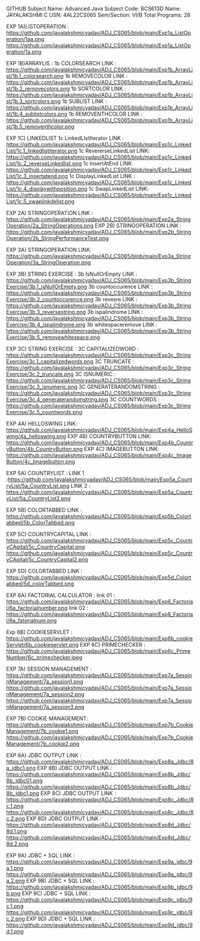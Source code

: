 GITHUB
Subject Name: Advanced Java
Subject Code: BCS613D
Name: JAYALAKSHMI C
USN: 4AL22CS065
Sem/Section: VI/B
Total Programs: 28

EXP 1A)LISTOPERATION :
https://github.com/jayalakshmicyadav/ADJ_CS065/blob/main/Exp1a_ListOperation/1aa.png
https://github.com/jayalakshmicyadav/ADJ_CS065/blob/main/Exp1a_ListOperation/1a.png


EXP 1B)ARRAYLIS :
1b COLORSEARCH LINK : https://github.com/jayalakshmicyadav/ADJ_CS065/blob/main/Exp1b_ArrayList/1b.1_colorsearch.png
1b REMOVECOLOR LINK : https://github.com/jayalakshmicyadav/ADJ_CS065/blob/main/Exp1b_ArrayList/1b.2_removecolors.png
1b SORTCOLOR LINK : https://github.com/jayalakshmicyadav/ADJ_CS065/blob/main/Exp1b_ArrayList/1b.3_sortcolors.png
1b SUBLIST LINK : https://github.com/jayalakshmicyadav/ADJ_CS065/blob/main/Exp1b_ArrayList/1b.4_sublistcolors.png
1b REMOVENTHCOLOR LINK : https://github.com/jayalakshmicyadav/ADJ_CS065/blob/main/Exp1b_ArrayList/1b.5_removenthcolor.png

EXP 1C) LINKEDLIST 
1c LinkedLIstIterator LINK : https://github.com/jayalakshmicyadav/ADJ_CS065/blob/main/Exp1c_LinkedList/1c.1_linkedlistiterator.png 
1c RevererseLinkedList LINK: https://github.com/jayalakshmicyadav/ADJ_CS065/blob/main/Exp1c_LinkedList/1c.2_reverseLinkedlist.png 
1c InsertAtEnd LINK: https://github.com/jayalakshmicyadav/ADJ_CS065/blob/main/Exp1c_LinkedList/1c.3_insertatend.png 
1c DisplayLinkedList LINK : https://github.com/jayalakshmicyadav/ADJ_CS065/blob/main/Exp1c_LinkedList/1c.4_displaywithposition.png 
1c SwapLinkedList LINK: https://github.com/jayalakshmicyadav/ADJ_CS065/blob/main/Exp1c_LinkedList/1c.5_swaplinkdelist.png


EXP 2A) STRINGOPERATION LINK : https://github.com/jayalakshmicyadav/ADJ_CS065/blob/main/Exp2a_StringOperation/2a_StringOperations.png
EXP 2B) STRINGOPERATION LINK : https://github.com/jayalakshmicyadav/ADJ_CS065/blob/main/Exp2b_StringOperation/2b_StringPerformanceTest.png

EXP 3A) STRINGOPERATION LINK: 
https://github.com/jayalakshmicyadav/ADJ_CS065/blob/main/Exp3a_StringOperation/3a_StringOperation.png

EXP 3B) STRING EXERCISE :
3b IsNullOrEmpty LINK : https://github.com/jayalakshmicyadav/ADJ_CS065/blob/main/Exp3b_StringExercise/3b.1_isNullOrEmpty.png
3b countoccurence LINK : https://github.com/jayalakshmicyadav/ADJ_CS065/blob/main/Exp3b_StringExercise/3b.2_countoccurence.png
3b revesre LINK : https://github.com/jayalakshmicyadav/ADJ_CS065/blob/main/Exp3b_StringExercise/3b.3_reversestring.png
3b ispalindrome LINK : https://github.com/jayalakshmicyadav/ADJ_CS065/blob/main/Exp3b_StringExercise/3b.4_ispalindrome.png
3b whitespaceremove LINK : https://github.com/jayalakshmicyadav/ADJ_CS065/blob/main/Exp3b_StringExercise/3b.5_removewhitespace.png

EXP 3C) STRING EXERCISE :
3C CAPITALIZEDWORD : https://github.com/jayalakshmicyadav/ADJ_CS065/blob/main/Exp3c_StringExercise/3c.1_capitalizedwords.png
3C TRUNCATE : https://github.com/jayalakshmicyadav/ADJ_CS065/blob/main/Exp3c_StringExercise/3c.2_truncate.png
3C ISNUMERIC : https://github.com/jayalakshmicyadav/ADJ_CS065/blob/main/Exp3c_StringExercise/3c.3_isnumeric.png
3C GENERATERANDOMSTRING : https://github.com/jayalakshmicyadav/ADJ_CS065/blob/main/Exp3c_StringExercise/3c.4_generaterandomstring.png
3C COUNTWORDS : https://github.com/jayalakshmicyadav/ADJ_CS065/blob/main/Exp3c_StringExercise/3c.5_countwords.png

EXP 4A) HELLOSWING LINK:
https://github.com/jayalakshmicyadav/ADJ_CS065/blob/main/Exp4a_HelloSwing/4a_helloswing.png
EXP 4B) COUNTRYBUTTON LINK:
https://github.com/jayalakshmicyadav/ADJ_CS065/blob/main/Exp4b_CountryButton/4b_CountryButton.png
EXP 4C) IMAGEBUTTON LINK:
https://github.com/jayalakshmicyadav/ADJ_CS065/blob/main/Exp4c_ImageButton/4c_Imagebutton.png

EXP 5A) COUNTRYLIST : 
LINK 1 :https://github.com/jayalakshmicyadav/ADJ_CS065/blob/main/Exp5a_CountryList/5a_CountryList.png
LINK 2 : https://github.com/jayalakshmicyadav/ADJ_CS065/blob/main/Exp5a_CountryList/5a_CountryList2.png

EXP 5B) COLORTABBED LINK : 
https://github.com/jayalakshmicyadav/ADJ_CS065/blob/main/Exp5b_Colortabbed/5b_ColorTabbed.png

EXP 5C) COUNTRYCAPITAL LINK : 
https://github.com/jayalakshmicyadav/ADJ_CS065/blob/main/Exp5c_CountryCApital/5c_CountryCapital.png
https://github.com/jayalakshmicyadav/ADJ_CS065/blob/main/Exp5c_CountryCApital/5c_CountryCapital2.png

EXP 5D) COLORTABBED LINK :
https://github.com/jayalakshmicyadav/ADJ_CS065/blob/main/Exp5d_Colortabbed/5d_colorTabbed.png

EXP 6A) FACTORIAL CALCULATOR :
link 01 : https://github.com/jayalakshmicyadav/ADJ_CS065/blob/main/Exp6_Factorial/6a_factorialnumber.png
link 02 : https://github.com/jayalakshmicyadav/ADJ_CS065/blob/main/Exp6_Factorial/6a_fatorialnum.png

Exp 6B) COOKIESERVLET : https://github.com/jayalakshmicyadav/ADJ_CS065/blob/main/Exp6b_cookieServlet/6b_cookieservlet.png
EXP 6C) PRIMECHECKER : https://github.com/jayalakshmicyadav/ADJ_CS065/blob/main/Exp6c_PrimeNumber/6c_primechecker.jpeg

EXP 7A) SESSION MANAGEMENT : 
https://github.com/jayalakshmicyadav/ADJ_CS065/blob/main/Exp7a_SessionManagement/7a_session1.png
https://github.com/jayalakshmicyadav/ADJ_CS065/blob/main/Exp7a_SessionManagement/7a_session2.png
https://github.com/jayalakshmicyadav/ADJ_CS065/blob/main/Exp7a_SessionManagement/7a_session3.png

EXP 7B) COOKIE MANAGEMENT:
https://github.com/jayalakshmicyadav/ADJ_CS065/blob/main/Exp7b_CookieManagement/7b_cookie1.png
https://github.com/jayalakshmicyadav/ADJ_CS065/blob/main/Exp7b_CookieManagement/7b_cookie2.png

EXP 8A) JDBC OUTPUT LINK : 
https://github.com/jayalakshmicyadav/ADJ_CS065/blob/main/Exp8a_Jdbc/8a_jdbc1.png
EXP 8B) JDBC OUTPUT LINK : 
https://github.com/jayalakshmicyadav/ADJ_CS065/blob/main/Exp8b_Jdbc/8b_jdbc01.png
https://github.com/jayalakshmicyadav/ADJ_CS065/blob/main/Exp8b_Jdbc/8b_jdbc1.png
EXP 8C) JDBC OUTPUT LINK : 
https://github.com/jayalakshmicyadav/ADJ_CS065/blob/main/Exp8c_Jdbc/8c.1.png
https://github.com/jayalakshmicyadav/ADJ_CS065/blob/main/Exp8c_Jdbc/8c.2.png
EXP 8D) JDBC OUTPUT LINK :
https://github.com/jayalakshmicyadav/ADJ_CS065/blob/main/Exp8d_Jdbc/8d.1.png
https://github.com/jayalakshmicyadav/ADJ_CS065/blob/main/Exp8d_Jdbc/8d.2.png

EXP 9A) JDBC + SQL LINK :
https://github.com/jayalakshmicyadav/ADJ_CS065/blob/main/Exp9a_jdbc/9a.1.png
https://github.com/jayalakshmicyadav/ADJ_CS065/blob/main/Exp9a_jdbc/9a.2.png
EXP 9B) JDBC + SQL LINK : 
https://github.com/jayalakshmicyadav/ADJ_CS065/blob/main/Exp9b_jdbc/9b.png
EXP 9C) JDBC + SQL LINK :
https://github.com/jayalakshmicyadav/ADJ_CS065/blob/main/Exp9c_jdbc/9c.1.png
https://github.com/jayalakshmicyadav/ADJ_CS065/blob/main/Exp9c_jdbc/9c.2.png
EXP 9D) JDBC + SQL LINK :
https://github.com/jayalakshmicyadav/ADJ_CS065/blob/main/Exp9d_jdbc/9d.1.png
